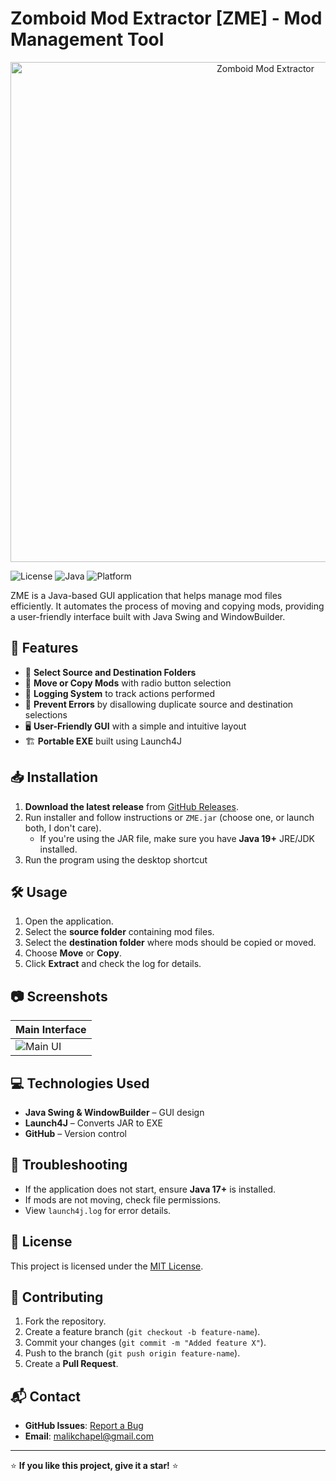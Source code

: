 # Zomboid Mod Extractor [ZME] - Mod Management Tool

<p align="center">
  <img src="https://i.ibb.co/ZzjXnPKf/Cover-Photo.jpg" alt="Zomboid Mod Extractor" width="800">
</p>

![License](https://img.shields.io/badge/License-MIT-blue.svg)
![Java](https://img.shields.io/badge/Java-19+-red.svg)
![Platform](https://img.shields.io/badge/Platform-Windows-blue)

ZME is a Java-based GUI application that helps manage mod files efficiently. It automates the process of moving and copying mods, providing a user-friendly interface built with Java Swing and WindowBuilder.

## 🚀 Features

- 📂 **Select Source and Destination Folders**  
- 🔀 **Move or Copy Mods** with radio button selection  
- 📝 **Logging System** to track actions performed  
- 🔧 **Prevent Errors** by disallowing duplicate source and destination selections  
- 🖥️ **User-Friendly GUI** with a simple and intuitive layout  
- 🏗️ **Portable EXE** built using Launch4J  

## 📥 Installation

1. **Download the latest release** from [GitHub Releases](https://github.com/suspicious-noob/ZME/releases).  
2. Run installer and follow instructions or `ZME.jar` (choose one, or launch both, I don't care).  
    - If you're using the JAR file, make sure you have **Java 19+** JRE/JDK installed.
3. Run the program using the desktop shortcut

## 🛠️ Usage

1. Open the application.
2. Select the **source folder** containing mod files.
3. Select the **destination folder** where mods should be copied or moved.
4. Choose **Move** or **Copy**.
5. Click **Extract** and check the log for details.

## 📷 Screenshots

| Main Interface |
|---------------|
| ![Main UI](https://i.ibb.co/RGLxngrS/image.png) | 

## 💻 Technologies Used

- **Java Swing & WindowBuilder** – GUI design  
- **Launch4J** – Converts JAR to EXE  
- **GitHub** – Version control  

## 🐞 Troubleshooting

- If the application does not start, ensure **Java 17+** is installed.
- If mods are not moving, check file permissions.
- View `launch4j.log` for error details.

## 📜 License

This project is licensed under the [MIT License](LICENSE).

## 🤝 Contributing

1. Fork the repository.
2. Create a feature branch (`git checkout -b feature-name`).
3. Commit your changes (`git commit -m "Added feature X"`).
4. Push to the branch (`git push origin feature-name`).
5. Create a **Pull Request**.

## 📬 Contact

- **GitHub Issues**: [Report a Bug](https://github.com/suspicious-noob/ZME/issues)
- **Email**: malikchapel@gmail.com

---

⭐ **If you like this project, give it a star!** ⭐
